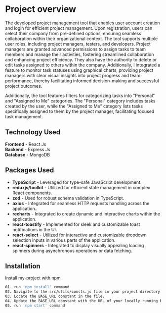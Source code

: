 
# Project overview

The developed project management tool that enables user account creation and login for efficient project management. Upon registration, users can select their company from pre-defined options, ensuring seamless collaboration within their organizational context. The tool supports multiple user roles, including project managers, testers, and developers. Project managers are granted advanced permissions to assign tasks to team members and manage their activities, fostering streamlined collaboration and enhancing project efficiency. They also have the authority to delete or edit tasks assigned to others within the company. Additionally, I integrated a feature to monitor task statuses using graphical charts, providing project managers with clear visual insights into project progress and team performance, thereby facilitating informed decision-making and successful project outcomes.

Additionally, the tool features filters for categorizing tasks into "Personal" and "Assigned to Me" categories. The "Personal" category includes tasks created by the user, while the "Assigned to Me" category lists tasks specifically assigned to them by the project manager, facilitating focused task management.

## Technology Used

**Frontend** - React Js  
**Backend** - Express Js  
**Database** - MongoDB


## Packages Used

- **TypeScript** - Leveraged for type-safe JavaScript development.
- **reduxjs/toolkit** - Utilized for efficient state management in complex React components.
- **zod** - Used for robust schema validation in TypeScript.
- **axios** - Integrated for seamless HTTP requests handling across the application..
- **recharts** - Integrated to create dynamic and interactive charts within the application.
- **react-toastify** - Implemented for sleek and customizable toast notifications in the UI.
- **react-select** - Utilized for interactive and customizable dropdown selection inputs in various parts of the application.
- **react-spinners** - Integrated to display visually appealing loading spinners during asynchronous operations or data fetching.


## Installation

Install my-project with npm

```bash
01. run 'npm install' command
02. Navigate to the src/utils/consts.js file in your project directory.
03. Locate the BASE_URL constant in the file.
04. Update the BASE_URL constant with the URL of your locally running backend API.
05. run 'npm start' command
```
    
